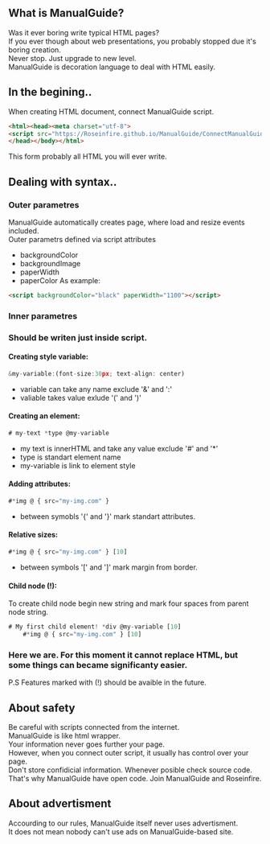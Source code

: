 ## What is ManualGuide?
Was it ever boring write typical HTML pages? <br>
If you ever though about web presentations, you probably stopped due it's boring creation. <br>
Never stop. Just upgrade to new level. <br> 
ManualGuide is decoration language to deal with HTML easily. <br>
  
## In the begining..
When creating HTML document, connect ManualGuide script.
```HTML
<html><head><meta charset="utf-8">
<script src="https://Roseinfire.github.io/ManualGuide/ConnectManualGuide.js"></script>
</head></body></html>
```
This form probably all HTML you will ever write.
  
## Dealing with syntax..
### Outer parametres
ManualGuide automatically creates page, where load and resize events included. <br>
Outer parametrs defined via script attributes
* backgroundColor
* backgroundImage
* paperWidth
* paperColor
As example: <br> 
```HTML
<script backgroundColor="black" paperWidth="1100"></script>
```
### Inner parametres
### Should be writen just inside script. <br>
#### Creating style variable:
```javascript
&my-variable:(font-size:30px; text-align: center)  
```
* variable can take any name exclude '&' and ':'
* valiable takes value exlude '(' and ')'
#### Creating an element:
```javascript
# my-text *type @my-variable
```
* my text is innerHTML and take any value exclude '#' and '*'
* type is standart element name
* my-variable is link to element style
#### Adding attributes:
```javascript
#*img @ { src="my-img.com" } 
```
* between symobls '{' and '}' mark standart attributes.
#### Relative sizes:
```javascript
#*img @ { src="my-img.com" } [10]
```
* between symbols '[' and ']' mark margin from border.
#### Child node (!):
To create child node begin new string and mark four spaces from parent node string.
```javascript
# My first child element! *div @my-variable [10]
    #*img @ { src="my-img.com" } [10]
```
### Here we are. For this moment it cannot replace HTML, but some things can became significanty easier.
P.S 
Features marked with (!) should be avaible in the future.
## About safety
Be careful with scripts connected from the internet. <br>
ManualGuide is like html wrapper. <br>
Your information never goes further your page. <br>
However, when you connect outer script, it usually has control over your page. <br>
Don't store confidicial information. Whenever posible check source code. <br>
That's why ManualGuide have open code. Join ManualGuide and Roseinfire. <br>
  
## About advertisment
Accourding to our rules, ManualGuide itself never uses advertisment. <br>
It does not mean nobody can't use ads on ManualGuide-based site. <br>

   
